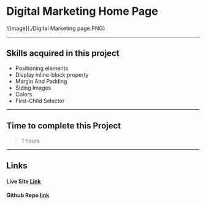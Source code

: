 # Digital Marketing Home Page

![Image](./Digital Marketing page.PNG)

---

## Skills acquired in this project

- Positioning elements
- Display inline-block property
- Margin And Padding
- Sizing Images
- Colors
- First-Child Selector

---

## Time to complete this Project

> 1 hours

---

## Links

#### Live Site [Link](https://foodrestaurantpage.netlify.app/)

#### Github Repo [link](https://github.com/zubair-shabir/Food-Restaurant-page.git)